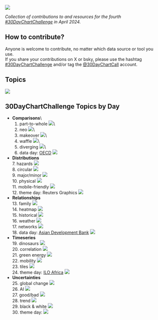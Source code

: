 ![](img/banner.png)

<p align="center">

<em>Collection of contributions to and resources for the fourth <a href="https://twitter.com/30DayChartChall">#30DayChartChallenge</a> in April 2024.</em>

</p>

## How to contribute?

Anyone is welcome to contribute, no matter which data source or tool you use.\
If you share your contributions on X or bsky, please use the hashtag [#30DayChartChallenge](https://twitter.com/search?q=%2330DayChartChallenge) and/or tag the [\@30DayChartCall](https://twitter.com/30DayChartChall) account.

## Topics

![](img/prompts.png)

## 30DayChartChallenge Topics by Day

-   **Comparisons**\
    1. part-to-whole ![](img/Day%201.png)\
    2.  neo ![](img/Day%202.png)\
    3.  makeover ![](img/Day%203.png)\
    4.  waffle ![](img/Day%204.png)\
    5.  diverging ![](img/Day%205.png)\
    6.  data day: [OECD](data.oecd.org) ![](img/Day%206.png)
-   **Distributions**\
    7.  hazards ![](img/Day%207.png)\
    8.  circular ![](img/Day%208.png)\
    9.  major/minor ![](img/Day%209.png)\
    10. physical ![](img/Day%2010.png)\
    11. mobile-friendly ![](img/Day%2011.png)\
    12. theme day: Reuters Graphics ![](img/Day%2012.png)
-   **Relationships**\
    13. family ![](img/Day%2013.png)\
    14. heatmap ![](img/Day%2014.png)\
    15. historical ![](img/Day%2015.png)\
    16. weather ![](img/Day%2016.png)\
    17. networks ![](img/Day%2017.png)\
    18. data day: [Asian Development Bank](data.adb.org) ![](img/Day%2018.png)
-   **Timeseries**\
    19. dinosaurs ![](img/Day%2019.png)\
    20. correlation ![](img/Day%2020.png)\
    21. green energy ![](img/Day%2021.png)\
    22. mobility ![](img/Day%2022.png)\
    23. tiles ![](img/Day%2023.png)\
    24. theme day: [ILO Africa](ilostat.ilo.org/data/africa/) ![](img/Day%2024.png)
-   **Uncertainties**\
    25. global change ![](img/Day%2025.png)\
    26. AI ![](img/Day%2026.png)\
    27. good/bad ![](img/Day%2027.png)\
    28. trend ![](img/Day%2028.png)\
    29. black & white ![](img/Day%2029.png)\
    30. theme day: ![](img/Day%2030.png)
